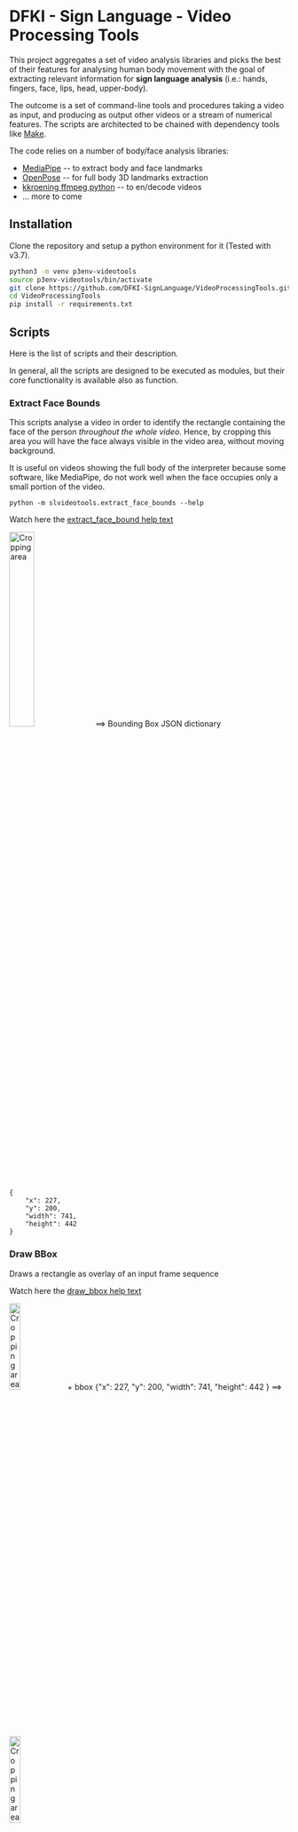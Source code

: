 # DFKI - Sign Language - Video Processing Tools

This project aggregates a set of video analysis libraries and picks the best of their features for analysing human body movement with the goal of extracting relevant information for **sign language analysis** (i.e.: hands, fingers, face, lips, head, upper-body).

The outcome is a set of command-line tools and procedures taking a video as input, and producing as output other videos or a stream of numerical features.
The scripts are architected to be chained with dependency tools like [Make](https://www.gnu.org/software/make/).

The code relies on a number of body/face analysis libraries:

* [MediaPipe](https://mediapipe.dev) -- to extract body and face landmarks
* [OpenPose](https://github.com/CMU-Perceptual-Computing-Lab/openpose) -- for full body 3D landmarks extraction
* [kkroening ffmpeg python](https://kkroening.github.io/ffmpeg-python/) -- to en/decode videos
* ... more to come


## Installation

Clone the repository and setup a python environment for it (Tested with v3.7).

```sh
python3 -m venv p3env-videotools
source p3env-videotools/bin/activate
git clone https://github.com/DFKI-SignLanguage/VideoProcessingTools.git
cd VideoProcessingTools
pip install -r requirements.txt
```

## Scripts

Here is the list of scripts and their description.

In general, all the scripts are designed to be executed as modules, but their core functionality is available also as function.

### Extract Face Bounds

This scripts analyse a video in order to identify the rectangle containing the face of the person _throughout the whole video_. Hence, by cropping this area you will have the face always visible in the video area, without moving background.

It is useful on videos showing the full body of the interpreter because some software, like MediaPipe, do not work well when the face occupies only a small portion of the video.

```
python -m slvideotools.extract_face_bounds --help
```

Watch here the [extract_face_bound help text](Docs/Help/extract_face_bounds.txt)


<img src="Docs/Pics/video-original.png" width="30%" alt="Cropping area">
==>
Bounding Box JSON dictionary

```
{
    "x": 227,
    "y": 200,
    "width": 741,
    "height": 442
}
```

### Draw BBox

Draws a rectangle as overlay of an input frame sequence

Watch here the [draw_bbox help text](Docs/Help/draw_bbox.txt)

<img src="Docs/Pics/video-original.png" width="20%" alt="Cropping area"> + bbox {"x": 227, "y": 200, "width": 741, "height": 442 }
==>
<img src="Docs/Pics/video-bboxarea.png" width="20%" alt="Cropping area">


### Crop Video

Takes as input a video and a bounding rectangle description (as JSON file).
Outputs a cropped video.

```
python -m slvideotools.crop_video --help
```

Watch here the [crop_video help text](Docs/Help/crop_video.txt)


<img src="Docs/Pics/video-bboxarea.png" width="30%" alt="Cropping area">
==>
<img src="Docs/Pics/video-cropped.png" width="30%" alt="Cropped video">


_Warning!!!_ The resolution of the output video might differ from the width/height specified in the JSON file. This is due to limitations of some codecs.

### Extract Face Mesh

Finds a face in the video and uses MediaPipe to extract landmarks and other head transformation data.

```
python -m slvideotools.extract_face_data --help
```

Watch here the [extract_face_data help text](Docs/Help/extract_face_data.txt)


<img src="Docs/Pics/video-original.png" width="30%" alt="Original Video">
==>
<img src="Docs/Pics/video-facedata.png" width="30%" alt="Face Data Overlay. Blue dots: MediaPipe landmarks. Red dots: normalized landmarks">

This scripts is able to give an estimation of the transformation of the face with respect to a reference _normalized_ position where:

* the nose tip is at the center of the screen;
* the head is vertical and the nose is pointing to the camera;
* the distance between the ears and the jaw base is at 10% of the height of the frame.

All of those transformations can be saved as numpy arrays.
If the normalization flag is active, reverse-transformations are applied and the landmarks are saved as normalized.

The normalization is performed assuming that some of the points at the border of the face have no (or very limited) deformation during the execution of facial expressions.
Hence, those points are used to compute a "rigid" orthogonal system. The advantage is that we don't need any other MediaPipe module to estimate the rotation of the head.
The following pic shows the vectors used for the normalization process. It helps understanding the implementation of the `compute_normalization_params()` function.

![Vectors used for the face landmarks normalization](Docs/Pics/face_normalization_notes.png)

### Trim Video

Trims a video, i.e., retains only a subrange of frames.

```
python -m slvideotools.trim_video --help                                      
```

Watch here the [trim_video help text](Docs/Help/trim_video.txt)


## CLI and Make Examples

There examples in the `Examples` directory. Some test videos are in this same package under `slvideotools/data`.


## Module usage

Some more details for developers wanting to use the functionalities as module functions rather than CLI.

### Frame production and consumption

The framework has a unified interface to process frames coming either from a videofile or from a directory.
Function and classes are defined in the `datagen` module.

The production of frames is based on a top-level abstract class `FrameProducer` exposing a method `frames`
The `frames()` method is a generator that returns instances of numpy `ndarray` containing RGB images. 

```python
class FrameProducer(ABC):

    @abstractmethod
    def frames(self) -> np.ndarray:
        pass

    @abstractmethod
    def close() -> None:
        pass    
```

It has two subclasses:

```python
FrameProducer
|- ImageDirFrameProducer # produces frames from files in a directory
|- VideoFrameProducer     # produces frames from a video
```

Similarly, the "consumption" of frames can end in writing files in a directory, or building a videofile

```python
FrameConsumer(ABC):

    @abstractmethod
    def consume(self, frame: np.ndarray):
        pass

    @abstractmethod
    def close() -> None:
        pass    


|- ImageDirFrameConsumer  # saves frames as image files in a directory
|- VideoFrameConsumer     # adds frames to a video
```

In addition, both `FrameProducer`s and `FrameConsumer`s implement the `__enter__()` and `__exit__()` methods, so to be used in `with` contexts.

The transformation and transfer of frames can be implemented with a recipe like this:

```python
from slvideotools.datagen import ImageDirFrameProducer, VideoFrameConsumer
import numpy as np

with ImageDirFrameProducer(source_dir="my/frames/") as prod,\
     VideoFrameConsumer(video_out="my_final_video.mp4") as cons:

    # For each frame in the directory
    for frame in prod.frames():

        assert type(frame) == np.ndarray
        width, height, depth = frame.shape
        assert depth == 3
        # Transform the frame the way you want
        # [...]

        # Feed the frame to output video
        cons.consume(frame=frame)
```

of course, any of combination of _image_dir_ or _video_ can be used for input or output.

There are also a couple of factory methods, automatically determining if the source, or destination is a directory or a video file.
For example:

```python
from slvideotools.datagen import create_frame_producer, create_frame_consumer

with create_frame_producer(dir_or_video="my/frames/") as prod,\
     create_frame_consumer(dir_or_video="my_final_video.mp4") as cons:
        
        for frame in prod.frames():
            # [...]
```

## Development

### Documentation update

There is a script helping in automatically updating the documentation.

Every time you update the _Help_ description of a command, or if you add or remove commands, please invoke:

    bash ./update_docs.sh

This will update the documentation with each command `--help` output.

### Testing

Test modules/functions are implemented using [pytest](https://docs.pytest.org/).
After setting up the python environment, open a terminal and... 

    cd .../VideoProcessingTools
    pytest -s
    # The -s option allows printing some informative stdout on the console.


## Links

* This software is supported by the [German Research Center for Artificial Intelligence (DFKI)](https://www.dfki.de).
* Development partially supported by the BMBF (German Federal Ministry of Educationand Research) in the project SOCIALWEAR (Socially Interactive Smart Fashion, DFKI Kst 22132).
* Development partially supported by the EU Horizon 2020 program within the [EASIER project](https://www.project-easier.eu) (Grant agreement ID: 101016982).
